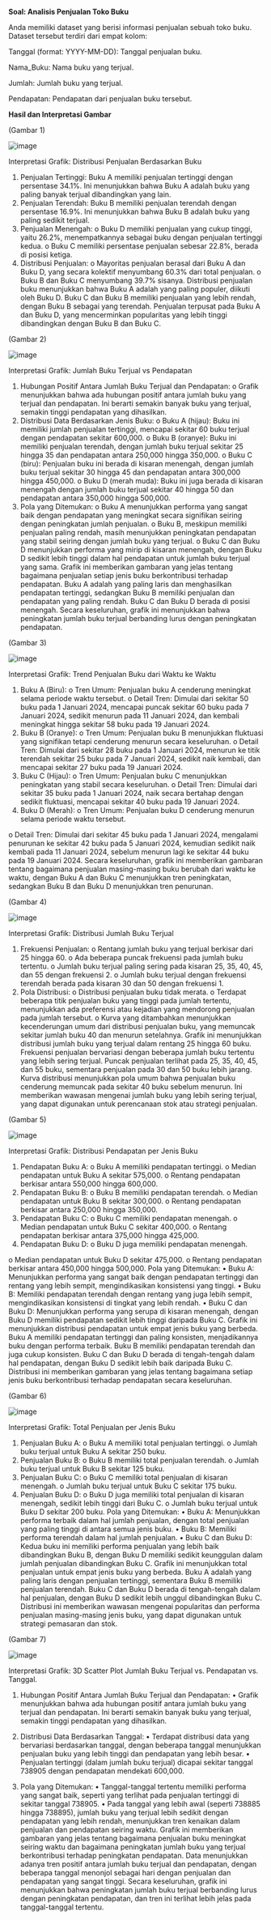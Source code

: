**Soal: Analisis Penjualan Toko Buku**

Anda memiliki dataset yang berisi informasi penjualan sebuah toko buku. Dataset tersebut terdiri dari empat kolom:

Tanggal (format: YYYY-MM-DD): Tanggal penjualan buku.

Nama_Buku: Nama buku yang terjual.

Jumlah: Jumlah buku yang terjual.

Pendapatan: Pendapatan dari penjualan buku tersebut.

**Hasil dan Interpretasi Gambar**

(Gambar 1)

![image](https://github.com/YennyClaraManihuruk/UASPengkodeandanPemograman/assets/166583340/95a9375e-b69e-4d7a-a52f-f2ce1048a6b2)

Interpretasi Grafik: Distribusi Penjualan Berdasarkan Buku
1.	Penjualan Tertinggi: Buku A memiliki penjualan tertinggi dengan persentase 34.1%. Ini menunjukkan bahwa Buku A adalah buku yang paling banyak terjual dibandingkan yang lain.
2.	Penjualan Terendah: Buku B memiliki penjualan terendah dengan persentase 16.9%. Ini menunjukkan bahwa Buku B adalah buku yang paling sedikit terjual.
3.	Penjualan Menengah:
o	Buku D memiliki penjualan yang cukup tinggi, yaitu 26.2%, menempatkannya sebagai buku dengan penjualan tertinggi kedua.
o	Buku C memiliki persentase penjualan sebesar 22.8%, berada di posisi ketiga.
4.	Distribusi Penjualan:
o	Mayoritas penjualan berasal dari Buku A dan Buku D, yang secara kolektif menyumbang 60.3% dari total penjualan.
o	Buku B dan Buku C menyumbang 39.7% sisanya.
      Distribusi penjualan buku menunjukkan bahwa Buku A adalah yang paling populer, diikuti oleh Buku D. Buku C dan Buku B memiliki penjualan yang lebih rendah, dengan Buku B sebagai yang terendah. Penjualan terpusat pada Buku A dan Buku D, yang mencerminkan popularitas yang lebih tinggi dibandingkan dengan Buku B dan Buku C.
 
(Gambar 2)

![image](https://github.com/YennyClaraManihuruk/UASPengkodeandanPemograman/assets/166583340/498b864c-6073-4cc5-a4cf-00eaf011c330)

Interpretasi Grafik: Jumlah Buku Terjual vs Pendapatan
1.	Hubungan Positif Antara Jumlah Buku Terjual dan Pendapatan:
o	Grafik menunjukkan bahwa ada hubungan positif antara jumlah buku yang terjual dan pendapatan. Ini berarti semakin banyak buku yang terjual, semakin tinggi pendapatan yang dihasilkan.
2.	Distribusi Data Berdasarkan Jenis Buku:
o	Buku A (hijau): Buku ini memiliki jumlah penjualan tertinggi, mencapai sekitar 60 buku terjual dengan pendapatan sekitar 600,000.
o	Buku B (oranye): Buku ini memiliki penjualan terendah, dengan jumlah buku terjual sekitar 25 hingga 35 dan pendapatan antara 250,000 hingga 350,000.
o	Buku C (biru): Penjualan buku ini berada di kisaran menengah, dengan jumlah buku terjual sekitar 30 hingga 45 dan pendapatan antara 300,000 hingga 450,000.
o	Buku D (merah muda): Buku ini juga berada di kisaran menengah dengan jumlah buku terjual sekitar 40 hingga 50 dan pendapatan antara 350,000 hingga 500,000.
3.	Pola yang Ditemukan:
o	Buku A menunjukkan performa yang sangat baik dengan pendapatan yang meningkat secara signifikan seiring dengan peningkatan jumlah penjualan.
o	Buku B, meskipun memiliki penjualan paling rendah, masih menunjukkan peningkatan pendapatan yang stabil seiring dengan jumlah buku yang terjual.
o	Buku C dan Buku D menunjukkan performa yang mirip di kisaran menengah, dengan Buku D sedikit lebih tinggi dalam hal pendapatan untuk jumlah buku terjual yang sama.
    Grafik ini memberikan gambaran yang jelas tentang bagaimana penjualan setiap jenis buku berkontribusi terhadap pendapatan. Buku A adalah yang paling laris dan menghasilkan pendapatan tertinggi, sedangkan Buku B memiliki penjualan dan pendapatan yang paling rendah. Buku C dan Buku D berada di posisi menengah. Secara keseluruhan, grafik ini menunjukkan bahwa peningkatan jumlah buku terjual berbanding lurus dengan peningkatan pendapatan.

(Gambar 3)

![image](https://github.com/YennyClaraManihuruk/UASPengkodeandanPemograman/assets/166583340/47644c57-c2eb-4f5b-89ef-f9ac2335c875)

Interpretasi Grafik: Trend Penjualan Buku dari Waktu ke Waktu
1.	Buku A (Biru):
o	Tren Umum: Penjualan buku A cenderung meningkat selama periode waktu tersebut.
o	Detail Tren: Dimulai dari sekitar 50 buku pada 1 Januari 2024, mencapai puncak sekitar 60 buku pada 7 Januari 2024, sedikit menurun pada 11 Januari 2024, dan kembali meningkat hingga sekitar 58 buku pada 19 Januari 2024.
2.	Buku B (Oranye):
o	Tren Umum: Penjualan buku B menunjukkan fluktuasi yang signifikan tetapi cenderung menurun secara keseluruhan.
o	Detail Tren: Dimulai dari sekitar 28 buku pada 1 Januari 2024, menurun ke titik terendah sekitar 25 buku pada 7 Januari 2024, sedikit naik kembali, dan mencapai sekitar 27 buku pada 19 Januari 2024.
3.	Buku C (Hijau):
o	Tren Umum: Penjualan buku C menunjukkan peningkatan yang stabil secara keseluruhan.
o	Detail Tren: Dimulai dari sekitar 35 buku pada 1 Januari 2024, naik secara bertahap dengan sedikit fluktuasi, mencapai sekitar 40 buku pada 19 Januari 2024.
4.	Buku D (Merah):
o	Tren Umum: Penjualan buku D cenderung menurun selama periode waktu tersebut.
 
o	Detail Tren: Dimulai dari sekitar 45 buku pada 1 Januari 2024, mengalami penurunan ke sekitar 42 buku pada 5 Januari 2024, kemudian sedikit naik kembali pada 11 Januari 2024, sebelum menurun lagi ke sekitar 44 buku pada 19 Januari 2024.
    Secara keseluruhan, grafik ini memberikan gambaran tentang bagaimana penjualan masing-masing buku berubah dari waktu ke waktu, dengan Buku A dan Buku C menunjukkan tren peningkatan, sedangkan Buku B dan Buku D menunjukkan tren penurunan.

(Gambar 4)

![image](https://github.com/YennyClaraManihuruk/UASPengkodeandanPemograman/assets/166583340/670abace-de2a-4fdb-8b66-094c1b793ce7)

Interpretasi Grafik: Distribusi Jumlah Buku Terjual
1.	Frekuensi Penjualan:
o	Rentang jumlah buku yang terjual berkisar dari 25 hingga 60.
o	Ada beberapa puncak frekuensi pada jumlah buku tertentu.
o	Jumlah buku terjual paling sering pada kisaran 25, 35, 40, 45, dan 55 dengan frekuensi 2.
o	Jumlah buku terjual dengan frekuensi terendah berada pada kisaran 30 dan 50 dengan frekuensi 1.
2.	Pola Distribusi:
o	Distribusi penjualan buku tidak merata.
o	Terdapat beberapa titik penjualan buku yang tinggi pada jumlah tertentu, menunjukkan ada preferensi atau kejadian yang mendorong penjualan pada jumlah tersebut.
o	Kurva yang ditambahkan menunjukkan kecenderungan umum dari distribusi penjualan buku, yang memuncak sekitar jumlah buku 40 dan menurun setelahnya.
    Grafik ini menunjukkan distribusi jumlah buku yang terjual dalam rentang 25 hingga 60 buku. Frekuensi penjualan bervariasi dengan beberapa jumlah buku tertentu yang lebih sering terjual. Puncak penjualan terlihat pada 25, 35, 40, 45, dan 55 buku, sementara penjualan pada 30 dan 50 buku lebih jarang. Kurva distribusi menunjukkan pola umum bahwa penjualan buku cenderung memuncak pada sekitar 40 buku sebelum menurun. Ini memberikan wawasan mengenai jumlah buku yang lebih sering terjual, yang dapat digunakan untuk perencanaan stok atau strategi penjualan.

(Gambar 5)

![image](https://github.com/YennyClaraManihuruk/UASPengkodeandanPemograman/assets/166583340/91c4c336-e1fe-4135-a39e-c8a3639e6e97)

Interpretasi Grafik: Distribusi Pendapatan per Jenis Buku
1.	Pendapatan Buku A:
o	Buku A memiliki pendapatan tertinggi.
o	Median pendapatan untuk Buku A sekitar 575,000.
o	Rentang pendapatan berkisar antara 550,000 hingga 600,000.
2.	Pendapatan Buku B:
o	Buku B memiliki pendapatan terendah.
o	Median pendapatan untuk Buku B sekitar 300,000.
o	Rentang pendapatan berkisar antara 250,000 hingga 350,000.
3.	Pendapatan Buku C:
o	Buku C memiliki pendapatan menengah.
o	Median pendapatan untuk Buku C sekitar 400,000.
o	Rentang pendapatan berkisar antara 375,000 hingga 425,000.
4.	Pendapatan Buku D:
o	Buku D juga memiliki pendapatan menengah.
 
o	Median pendapatan untuk Buku D sekitar 475,000.
o	Rentang pendapatan berkisar antara 450,000 hingga 500,000.
Pola yang Ditemukan:
•	Buku A: Menunjukkan performa yang sangat baik dengan pendapatan tertinggi dan rentang yang lebih sempit, mengindikasikan konsistensi yang tinggi.
•	Buku B: Memiliki pendapatan terendah dengan rentang yang juga lebih sempit, mengindikasikan konsistensi di tingkat yang lebih rendah.
•	Buku C dan Buku D: Menunjukkan performa yang serupa di kisaran menengah, dengan Buku D memiliki pendapatan sedikit lebih tinggi daripada Buku C.
    Grafik ini menunjukkan distribusi pendapatan untuk empat jenis buku yang berbeda. Buku A memiliki pendapatan tertinggi dan paling konsisten, menjadikannya buku dengan performa terbaik. Buku B memiliki pendapatan terendah dan juga cukup konsisten. Buku C dan Buku D berada di tengah-tengah dalam hal pendapatan, dengan Buku D sedikit lebih baik daripada Buku C. Distribusi ini memberikan gambaran yang jelas tentang bagaimana setiap jenis buku berkontribusi terhadap pendapatan secara keseluruhan.

(Gambar 6)

![image](https://github.com/YennyClaraManihuruk/UASPengkodeandanPemograman/assets/166583340/4e1ac16b-d69d-4a6b-b9e7-23fea1f9950c)

Interpretasi Grafik: Total Penjualan per Jenis Buku
1.	Penjualan Buku A:
o	Buku A memiliki total penjualan tertinggi.
o	Jumlah buku terjual untuk Buku A sekitar 250 buku.
2.	Penjualan Buku B:
o	Buku B memiliki total penjualan terendah.
o	Jumlah buku terjual untuk Buku B sekitar 125 buku.
3.	Penjualan Buku C:
o	Buku C memiliki total penjualan di kisaran menengah.
o	Jumlah buku terjual untuk Buku C sekitar 175 buku.
4.	Penjualan Buku D:
o	Buku D juga memiliki total penjualan di kisaran menengah, sedikit lebih tinggi dari Buku C.
o	Jumlah buku terjual untuk Buku D sekitar 200 buku.
Pola yang Ditemukan:
•	Buku A: Menunjukkan performa terbaik dalam hal jumlah penjualan, dengan total penjualan yang paling tinggi di antara semua jenis buku.
•	Buku B: Memiliki performa terendah dalam hal jumlah penjualan.
•	Buku C dan Buku D: Kedua buku ini memiliki performa penjualan yang lebih baik dibandingkan Buku B, dengan Buku D memiliki sedikit keunggulan dalam jumlah penjualan dibandingkan Buku C.
    Grafik ini menunjukkan total penjualan untuk empat jenis buku yang berbeda. Buku A adalah yang paling laris dengan penjualan tertinggi, sementara Buku B memiliki penjualan terendah. Buku C dan Buku D berada di tengah-tengah dalam hal penjualan, dengan Buku D sedikit lebih unggul dibandingkan Buku C. Distribusi ini memberikan wawasan mengenai popularitas dan performa penjualan masing-masing jenis buku, yang dapat digunakan untuk strategi pemasaran dan stok.

(Gambar 7)

![image](https://github.com/YennyClaraManihuruk/UASPengkodeandanPemograman/assets/166583340/cf7fab2a-9824-4a00-b92a-4106d62fa8f4)

Interpretasi Grafik: 3D Scatter Plot Jumlah Buku Terjual vs. Pendapatan vs. Tanggal.
1.	Hubungan Positif Antara Jumlah Buku Terjual dan Pendapatan:
•	Grafik menunjukkan bahwa ada hubungan positif antara jumlah buku yang terjual dan pendapatan. Ini berarti semakin banyak buku yang terjual, semakin tinggi pendapatan yang dihasilkan.

2.	Distribusi Data Berdasarkan Tanggal:
•	Terdapat distribusi data yang bervariasi berdasarkan tanggal, dengan beberapa tanggal menunjukkan penjualan buku yang lebih tinggi dan pendapatan yang lebih besar.
•	Penjualan tertinggi (dalam jumlah buku terjual) dicapai sekitar tanggal 738905 dengan pendapatan mendekati 600,000.
3.	Pola yang Ditemukan:
•	Tanggal-tanggal tertentu memiliki performa yang sangat baik, seperti yang terlihat pada penjualan tertinggi di sekitar tanggal 738905.
•	Pada tanggal yang lebih awal (seperti 738885 hingga 738895), jumlah buku yang terjual lebih sedikit dengan pendapatan yang lebih rendah, menunjukkan tren kenaikan dalam penjualan dan pendapatan seiring waktu.
    Grafik ini memberikan gambaran yang jelas tentang bagaimana penjualan buku meningkat seiring waktu dan bagaimana peningkatan jumlah buku yang terjual berkontribusi terhadap peningkatan pendapatan. Data menunjukkan adanya tren positif antara jumlah buku terjual dan pendapatan, dengan beberapa tanggal menonjol sebagai hari dengan penjualan dan pendapatan yang sangat tinggi. Secara keseluruhan, grafik ini menunjukkan bahwa peningkatan jumlah buku terjual berbanding lurus dengan peningkatan pendapatan, dan tren ini terlihat lebih jelas pada tanggal-tanggal tertentu.

